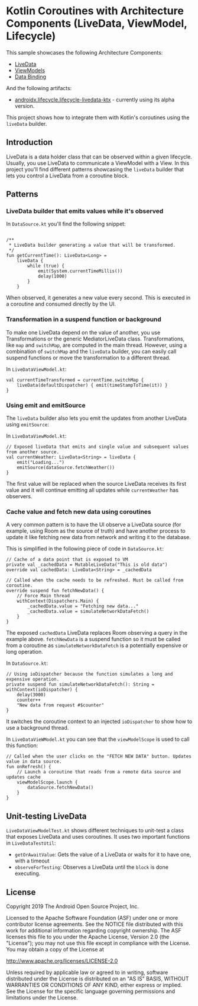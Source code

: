 Kotlin Coroutines with Architecture Components (LiveData, ViewModel, Lifecycle)
=============================================

This sample showcases the following Architecture Components:

* [LiveData](https://developer.android.com/reference/android/arch/lifecycle/LiveData.html)
* [ViewModels](https://developer.android.com/reference/android/arch/lifecycle/ViewModel.html)
* [Data Binding](https://developer.android.com/topic/libraries/data-binding)


And the following artifacts:

* [androidx.lifecycle.lifecycle-livedata-ktx](https://developer.android.com/jetpack/androidx/releases/lifecycle) -
currently using its alpha version.

This project shows how to integrate them with Kotlin's coroutines using the `liveData` builder. 

Introduction
-------------

LiveData is a data holder class that can be observed within a given lifecycle. Usually, you use LiveData to communicate a ViewModel with a View. In this project you'll find different patterns showcasing the `liveData` builder that lets you control a LiveData from a coroutine block.

## Patterns

### LiveData builder that emits values while it's observed

In `DataSource.kt` you'll find the following snippet:

```

/**
 * LiveData builder generating a value that will be transformed.
 */
fun getCurrentTime(): LiveData<Long> =
    liveData {
        while (true) {
            emit(System.currentTimeMillis())
            delay(1000)
        }
    }
```

When observed, it generates a new value every second. This is executed in a coroutine and consumed directly by the UI.

### Transformation in a suspend function or background

To make one LiveData depend on the value of another, you use Transformations or the generic MediatorLiveData class.
Transformations, like `map` and `switchMap`, are computed in the main thread. However, using a combination of `switchMap` and the `liveData` builder, you can easily call suspend functions or move the transformation to a different thread.

In `LiveDataViewModel.kt`:

```
val currentTimeTransformed = currentTime.switchMap {
    liveData(defaultDispatcher) { emit(timeStampToTime(it)) }
}
```

### Using emit and emitSource

The `liveData` builder also lets you emit the updates from another LiveData using `emitSource`:

In `LiveDataViewModel.kt`:

```
// Exposed liveData that emits and single value and subsequent values from another source.
val currentWeather: LiveData<String> = liveData {
    emit("Loading...")
    emitSource(dataSource.fetchWeather())
}
```

The first value will be replaced when the source LiveData receives its first value and it will continue emitting all updates while `currentWeather` has observers.

### Cache value and fetch new data using coroutines

A very common pattern is to have the UI observe a LiveData source (for example, using Room as the source of truth) and have another process to update it like fetching new data from network and writing it to the database.

This is simplified in the following piece of code in `DataSource.kt`:

```
// Cache of a data point that is exposed to VM
private val _cachedData = MutableLiveData("This is old data")
override val cachedData: LiveData<String> = _cachedData

// Called when the cache needs to be refreshed. Must be called from coroutine.
override suspend fun fetchNewData() {
    // Force Main thread
    withContext(Dispatchers.Main) {
        _cachedData.value = "Fetching new data..."
        _cachedData.value = simulateNetworkDataFetch()
    }
}
```

The exposed `cachedData` LiveData replaces Room observing a query in the example above. `fetchNewData` is a suspend function so it must be called from a coroutine as `simulateNetworkDataFetch` is a potentially expensive or long operation.

In `DataSource.kt`:

```
// Using ioDispatcher because the function simulates a long and expensive operation.
private suspend fun simulateNetworkDataFetch(): String = withContext(ioDispatcher) {
    delay(3000)
    counter++
    "New data from request #$counter"
}
```

It switches the coroutine context to an injected `ioDispatcher` to show how to use a background thread.

In `LiveDataVieWModel.kt` you can see that the `viewModelScope` is used to call this function:

```
// Called when the user clicks on the "FETCH NEW DATA" button. Updates value in data source.
fun onRefresh() {
    // Launch a coroutine that reads from a remote data source and updates cache
    viewModelScope.launch {
        dataSource.fetchNewData()
    }
}
```

Unit-testing LiveData
-------------
`LiveDataViewModelTest.kt` shows different techniques to unit-test a class that exposes LiveData and uses coroutines. It uses two important functions in `LiveDataTestUtil`:
 - `getOrAwaitValue`:  Gets the value of a LiveData or waits for it to have one, with a timeout
 - `observeForTesting`: Observes a LiveData until the `block` is done executing.


License
--------

Copyright 2019 The Android Open Source Project, Inc.

Licensed to the Apache Software Foundation (ASF) under one or more contributor
license agreements.  See the NOTICE file distributed with this work for
additional information regarding copyright ownership.  The ASF licenses this
file to you under the Apache License, Version 2.0 (the "License"); you may not
use this file except in compliance with the License.  You may obtain a copy of
the License at

http://www.apache.org/licenses/LICENSE-2.0

Unless required by applicable law or agreed to in writing, software
distributed under the License is distributed on an "AS IS" BASIS, WITHOUT
WARRANTIES OR CONDITIONS OF ANY KIND, either express or implied.  See the
License for the specific language governing permissions and limitations under
the License.



